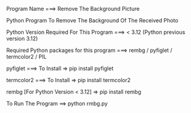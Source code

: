 Program Name ===> Remove The Background Picture 

Python Program To Remove The Background Of The Received Photo

Python Version Required For This Program ===>  < 3.12 (Python previous version 3.12)

Required Python packages for this program ===> rembg / pyfiglet / termcolor2 / PIL

pyfiglet  ===> To Install => pip install pyfiglet

termcolor2 ===> To Install => pip install termcolor2

rembg [For Python Version < 3.12] => pip install rembg

To Run The Program ==> python rmbg.py
